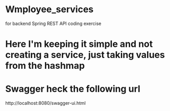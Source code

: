 # Wmployee_services
for backend Spring REST API coding exercise

# Here I'm keeping it simple and not creating a service, just taking values from the hashmap

# Swagger heck the following url
http://localhost:8080/swagger-ui.html
